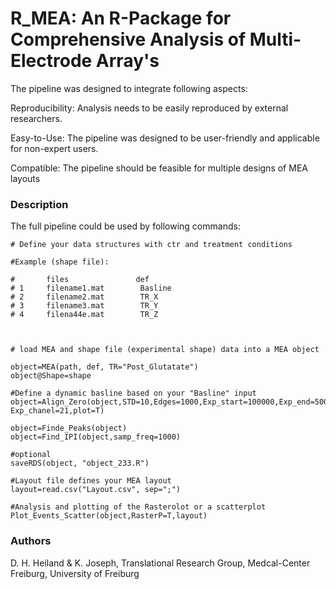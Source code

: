 # R_MEA: An R-Package for Comprehensive Analysis of Multi-Electrode Array's 
 

The pipeline was designed to integrate following aspects:

Reproducibility: Analysis needs to be easily reproduced by external researchers.

Easy-to-Use: The pipeline was designed to be user-friendly and applicable for non-expert users.

Compatible: The pipeline should be feasible for multiple designs of MEA layouts



### Description

The full pipeline could be used by following commands:


```
# Define your data structures with ctr and treatment conditions

#Example (shape file):

#       files               def
# 1     filename1.mat        Basline
# 2     filename2.mat        TR_X
# 3     filename3.mat        TR_Y
# 4     filena44e.mat        TR_Z



# load MEA and shape file (experimental shape) data into a MEA object

object=MEA(path, def, TR="Post_Glutatate")
object@Shape=shape

#Define a dynamic basline based on your "Basline" input
object=Align_Zero(object,STD=10,Edges=1000,Exp_start=100000,Exp_end=500000, Exp_chanel=21,plot=T)

object=Finde_Peaks(object)
object=Find_IPI(object,samp_freq=1000)

#optional
saveRDS(object, "object_233.R")

#Layout file defines your MEA layout
layout=read.csv("Layout.csv", sep=";")

#Analysis and plotting of the Rasterolot or a scatterplot
Plot_Events_Scatter(object,RasterP=T,layout)

```


### Authors

D. H. Heiland & K. Joseph, Translational Research Group, Medcal-Center Freiburg, University of Freiburg

